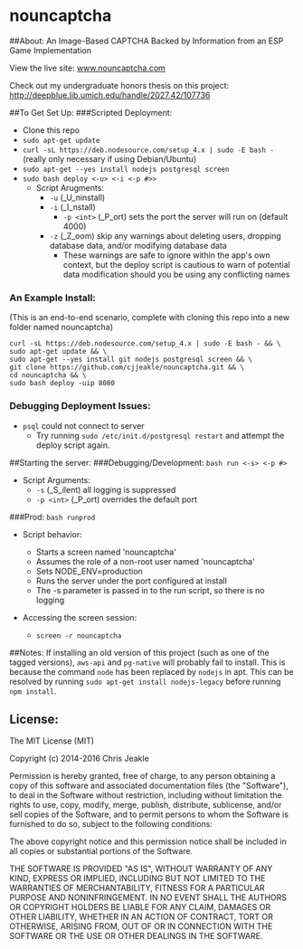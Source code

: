 nouncaptcha
===========

##About:
An Image-Based CAPTCHA Backed by Information from an ESP Game Implementation

View the live site: www.nouncaptcha.com

Check out my undergraduate honors thesis on this project: http://deepblue.lib.umich.edu/handle/2027.42/107736

##To Get Set Up:
###Scripted Deployment:
* Clone this repo
* ```sudo apt-get update```
* ```curl -sL https://deb.nodesource.com/setup_4.x | sudo -E bash -``` (really only necessary if using Debian/Ubuntu)
* ```sudo apt-get --yes install nodejs postgresql screen```
* ```sudo bash deploy <-u> <-i <-p #>>```
    * Script Arugments:
        * ```-u``` (_U_ninstall)
        * ```-i``` (_I_nstall)
            * ```-p <int>``` (_P_ort) sets the port the server will run on (default 4000)
        * ```-z``` (_Z_oom) skip any warnings about deleting users, dropping database data, and/or modifying database data
        	* These warnings are safe to ignore within the app's own context, but the deploy script is cautious to warn of potential data modification should you be using any conflicting names

### An Example Install:
(This is an end-to-end scenario, complete with cloning this repo into a new folder named nouncaptcha)
```
curl -sL https://deb.nodesource.com/setup_4.x | sudo -E bash - && \
sudo apt-get update && \
sudo apt-get --yes install git nodejs postgresql screen && \
git clone https://github.com/cjjeakle/nouncaptcha.git && \
cd nouncaptcha && \
sudo bash deploy -uip 8080
```

### Debugging Deployment Issues:
* `psql` could not connect to server
    * Try running `sudo /etc/init.d/postgresql restart` and attempt the deploy script again.

##Starting the server:
###Debugging/Development:
```bash run <-s> <-p #>```

* Script Arguments:
    * ```-s``` (_S_ilent) all logging is suppressed
    * ```-p <int>``` (_P_ort) overrides the default port

###Prod:
```bash runprod```

* Script behavior:
    * Starts a screen named 'nouncaptcha'
    * Assumes the role of a non-root user named 'nouncaptcha'
    * Sets NODE_ENV=production
    * Runs the server under the port configured at install
    * The -s parameter is passed in to the run script, so there is no logging

* Accessing the screen session:
    * ```screen -r nouncaptcha```

##Notes:
If installing an old version of this project (such as one of the tagged versions), ```aws-api``` and ```pg-native``` will probably fail to install. 
This is because the command ```node``` has been replaced by ```nodejs``` in apt. 
This can be resolved by running ```sudo apt-get install nodejs-legacy``` before running ```npm install```.

## License:
The MIT License (MIT)

Copyright (c) 2014-2016 Chris Jeakle

Permission is hereby granted, free of charge, to any person obtaining a copy
of this software and associated documentation files (the "Software"), to deal
in the Software without restriction, including without limitation the rights
to use, copy, modify, merge, publish, distribute, sublicense, and/or sell
copies of the Software, and to permit persons to whom the Software is
furnished to do so, subject to the following conditions:

The above copyright notice and this permission notice shall be included in all
copies or substantial portions of the Software.

THE SOFTWARE IS PROVIDED "AS IS", WITHOUT WARRANTY OF ANY KIND, EXPRESS OR
IMPLIED, INCLUDING BUT NOT LIMITED TO THE WARRANTIES OF MERCHANTABILITY,
FITNESS FOR A PARTICULAR PURPOSE AND NONINFRINGEMENT. IN NO EVENT SHALL THE
AUTHORS OR COPYRIGHT HOLDERS BE LIABLE FOR ANY CLAIM, DAMAGES OR OTHER
LIABILITY, WHETHER IN AN ACTION OF CONTRACT, TORT OR OTHERWISE, ARISING FROM,
OUT OF OR IN CONNECTION WITH THE SOFTWARE OR THE USE OR OTHER DEALINGS IN THE
SOFTWARE.
